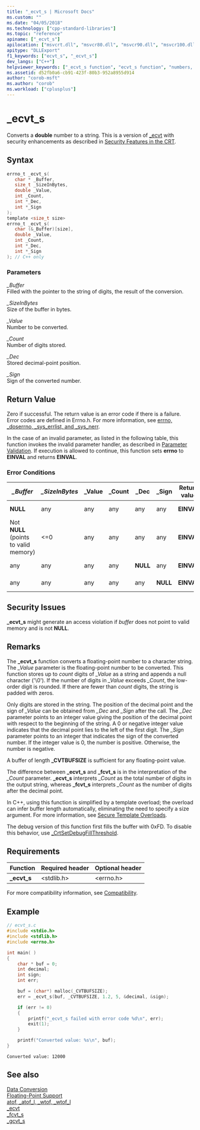 ```yaml
---
title: "_ecvt_s | Microsoft Docs"
ms.custom: ""
ms.date: "04/05/2018"
ms.technology: ["cpp-standard-libraries"]
ms.topic: "reference"
apiname: ["_ecvt_s"]
apilocation: ["msvcrt.dll", "msvcr80.dll", "msvcr90.dll", "msvcr100.dll", "msvcr100_clr0400.dll", "msvcr110.dll", "msvcr110_clr0400.dll", "msvcr120.dll", "msvcr120_clr0400.dll", "ucrtbase.dll", "api-ms-win-crt-convert-l1-1-0.dll"]
apitype: "DLLExport"
f1_keywords: ["ecvt_s", "_ecvt_s"]
dev_langs: ["C++"]
helpviewer_keywords: ["_ecvt_s function", "ecvt_s function", "numbers, converting", "converting double numbers"]
ms.assetid: d52fb0a6-cb91-423f-80b3-952a8955d914
author: "corob-msft"
ms.author: "corob"
ms.workload: ["cplusplus"]
---
```

# _ecvt_s

Converts a **double** number to a string. This is a version of [_ecvt](ecvt.md) with security enhancements as described in [Security Features in the CRT](../../c-runtime-library/security-features-in-the-crt.md).

## Syntax

```C
errno_t _ecvt_s(
   char * _Buffer,
   size_t _SizeInBytes,
   double _Value,
   int _Count,
   int *_Dec,
   int *_Sign
);
template <size_t size>
errno_t _ecvt_s(
   char (&_Buffer)[size],
   double _Value,
   int _Count,
   int *_Dec,
   int *_Sign
); // C++ only
```

### Parameters

*_Buffer*<br/>
Filled with the pointer to the string of digits, the result of the conversion.

*_SizeInBytes*<br/>
Size of the buffer in bytes.

*_Value*<br/>
Number to be converted.

*_Count*<br/>
Number of digits stored.

*_Dec*<br/>
Stored decimal-point position.

*_Sign*<br/>
Sign of the converted number.

## Return Value

Zero if successful. The return value is an error code if there is a failure. Error codes are defined in Errno.h. For more information, see [errno, _doserrno, _sys_errlist, and _sys_nerr](../../c-runtime-library/errno-doserrno-sys-errlist-and-sys-nerr.md).

In the case of an invalid parameter, as listed in the following table, this function invokes the invalid parameter handler, as described in [Parameter Validation](../../c-runtime-library/parameter-validation.md). If execution is allowed to continue, this function sets **errno** to **EINVAL** and returns **EINVAL**.

### Error Conditions

|*_Buffer*|*_SizeInBytes*|_Value|_Count|_Dec|_Sign|Return value|Value in *buffer*|
|---------------|--------------------|-------------|-------------|-----------|------------|------------------|-----------------------|
|**NULL**|any|any|any|any|any|**EINVAL**|Not modified.|
|Not **NULL** (points to valid memory)|<=0|any|any|any|any|**EINVAL**|Not modified.|
|any|any|any|any|**NULL**|any|**EINVAL**|Not modified.|
|any|any|any|any|any|**NULL**|**EINVAL**|Not modified.|

## Security Issues

**_ecvt_s** might generate an access violation if *buffer* does not point to valid memory and is not **NULL**.

## Remarks

The **_ecvt_s** function converts a floating-point number to a character string. The *_Value* parameter is the floating-point number to be converted. This function stores up to *count* digits of *_Value* as a string and appends a null character ('\0'). If the number of digits in *_Value* exceeds *_Count*, the low-order digit is rounded. If there are fewer than *count* digits, the string is padded with zeros.

Only digits are stored in the string. The position of the decimal point and the sign of *_Value* can be obtained from *_Dec* and *_Sign* after the call. The *_Dec* parameter points to an integer value giving the position of the decimal point with respect to the beginning of the string. A 0 or negative integer value indicates that the decimal point lies to the left of the first digit. The *_Sign* parameter points to an integer that indicates the sign of the converted number. If the integer value is 0, the number is positive. Otherwise, the number is negative.

A buffer of length **_CVTBUFSIZE** is sufficient for any floating-point value.

The difference between **_ecvt_s** and **_fcvt_s** is in the interpretation of the *_Count* parameter. **_ecvt_s** interprets *_Count* as the total number of digits in the output string, whereas **_fcvt_s** interprets *_Count* as the number of digits after the decimal point.

In C++, using this function is simplified by a template overload; the overload can infer buffer length automatically, eliminating the need to specify a size argument. For more information, see [Secure Template Overloads](../../c-runtime-library/secure-template-overloads.md).

The debug version of this function first fills the buffer with 0xFD. To disable this behavior, use [_CrtSetDebugFillThreshold](crtsetdebugfillthreshold.md).

## Requirements

|Function|Required header|Optional header|
|--------------|---------------------|---------------------|
|**_ecvt_s**|\<stdlib.h>|\<errno.h>|

For more compatibility information, see [Compatibility](../../c-runtime-library/compatibility.md).

## Example

```C
// ecvt_s.c
#include <stdio.h>
#include <stdlib.h>
#include <errno.h>

int main( )
{
    char * buf = 0;
    int decimal;
    int sign;
    int err;

    buf = (char*) malloc(_CVTBUFSIZE);
    err = _ecvt_s(buf, _CVTBUFSIZE, 1.2, 5, &decimal, &sign);

    if (err != 0)
    {
        printf("_ecvt_s failed with error code %d\n", err);
        exit(1);
    }

    printf("Converted value: %s\n", buf);
}
```

```Output
Converted value: 12000
```

## See also

[Data Conversion](../../c-runtime-library/data-conversion.md)<br/>
[Floating-Point Support](../../c-runtime-library/floating-point-support.md)<br/>
[atof, _atof_l, _wtof, _wtof_l](atof-atof-l-wtof-wtof-l.md)<br/>
[_ecvt](ecvt.md)<br/>
[_fcvt_s](fcvt-s.md)<br/>
[_gcvt_s](gcvt-s.md)<br/>

